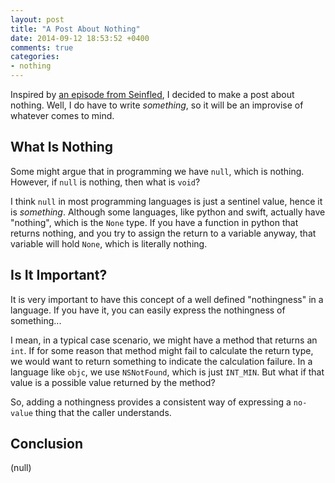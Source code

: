 ```yaml
---
layout: post
title: "A Post About Nothing"
date: 2014-09-12 18:53:52 +0400
comments: true
categories: 
- nothing
---
```


Inspired by [an episode from Seinfled](http://www.youtube.com/watch?v=EQnaRtNMGMI), I decided to make a post about nothing. Well, I do have to write *something*, so it will be an improvise of whatever comes to mind.

## What Is Nothing

Some might argue that in programming we have `null`, which is nothing. However, if `null` is nothing, then what is `void`?

I think `null` in most programming languages is just a sentinel value, hence it is *something*. Although some languages, like python and swift, actually have "nothing", which is the `None` type. If you have a function in python that returns nothing, and you try to assign the return to a variable anyway, that variable will hold `None`, which is literally nothing.

## Is It Important?

It is very important to have this concept of a well defined "nothingness" in a language. If you have it, you can easily express the nothingness of something...

I mean, in a typical case scenario, we might have a method that returns an `int`. If for some reason that method might fail to calculate the return type, we would want to return something to indicate the calculation failure. In a language like `objc`, we use `NSNotFound`, which is just `INT_MIN`. But what if that value is a possible value returned by the method?

So, adding a nothingness provides a consistent way of expressing a `no-value` thing that the caller understands.

## Conclusion

(null)
